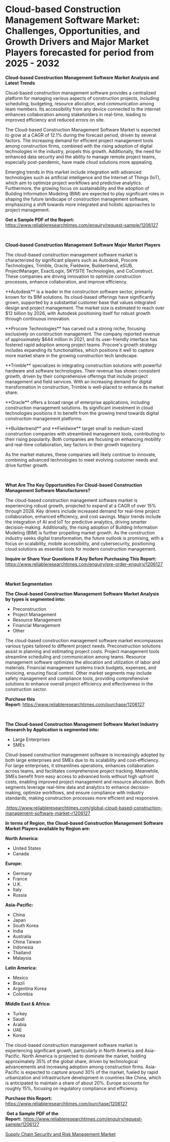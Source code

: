 <p><h1>Cloud-based Construction Management Software Market: Challenges, Opportunities, and Growth Drivers and Major Market Players forecasted for period from 2025 - 2032</h1></p><p><strong>Cloud-based Construction Management Software Market Analysis and Latest Trends</strong></p>
<p><p>Cloud-based construction management software provides a centralized platform for managing various aspects of construction projects, including scheduling, budgeting, resource allocation, and communication among team members. Its accessibility from any device connected to the internet enhances collaboration among stakeholders in real-time, leading to improved efficiency and reduced errors on site.</p><p>The Cloud-based Construction Management Software Market is expected to grow at a CAGR of 12.1% during the forecast period, driven by several factors. The increasing demand for efficient project management tools among construction firms, combined with the rising adoption of digital technologies in the industry, propels this growth. Additionally, the need for enhanced data security and the ability to manage remote project teams, especially post-pandemic, have made cloud solutions more appealing. </p><p>Emerging trends in this market include integration with advanced technologies such as artificial intelligence and the Internet of Things (IoT), which aim to optimize project workflows and predictive analytics. Furthermore, the growing focus on sustainability and the adoption of Building Information Modeling (BIM) are expected to play significant roles in shaping the future landscape of construction management software, emphasizing a shift towards more integrated and holistic approaches to project management.</p></p>
<p><strong>Get a Sample PDF of the Report:&nbsp;</strong> <a href="https://www.reliableresearchtimes.com/enquiry/request-sample/1206127?utm_campaign=3088&utm_medium=2&utm_source=Github&utm_content=ia&utm_term=11032025&utm_id=cloud-based-construction-management-software">https://www.reliableresearchtimes.com/enquiry/request-sample/1206127</a></p>
<p>&nbsp;</p>
<p><strong>Cloud-based Construction Management Software Major Market Players</strong></p>
<p><p>The cloud-based construction management software market is characterized by significant players such as Autodesk, Procore Technologies, Trimble, Oracle, Fieldwire, Buildertrend, eSUB, ProjectManager, ExactLogix, SKYSITE Technologies, and CoConstruct. These companies are driving innovation to optimize construction processes, enhance collaboration, and improve efficiency.</p><p>**Autodesk** is a leader in the construction software sector, primarily known for its BIM solutions. Its cloud-based offerings have significantly grown, supported by a substantial customer base that values integrated design and project management. The market size is estimated to reach over $12 billion by 2026, with Autodesk positioning itself for robust growth through continuous innovation.</p><p>**Procore Technologies** has carved out a strong niche, focusing exclusively on construction management. The company reported revenue of approximately $644 million in 2021, and its user-friendly interface has fostered rapid adoption among project teams. Procore's growth strategy includes expanding its functionalities, which positions it well to capture more market share in the growing construction tech landscape.</p><p>**Trimble** specializes in integrating construction solutions with powerful hardware and software technologies. Their revenue has shown consistent growth, driven by their comprehensive offerings that include project management and field services. With an increasing demand for digital transformation in construction, Trimble is well-placed to enhance its market share.</p><p>**Oracle** offers a broad range of enterprise applications, including construction management solutions. Its significant investment in cloud technologies positions it to benefit from the growing trend towards digital construction management platforms.</p><p>**Buildertrend** and **Fieldwire** target small to medium-sized construction companies with streamlined management tools, contributing to their rising popularity. Both companies are focusing on enhancing mobility and real-time collaboration, key factors in their growth trajectory.</p><p>As the market matures, these companies will likely continue to innovate, combining advanced technologies to meet evolving customer needs and drive further growth.</p></p>
<p>&nbsp;</p>
<p><strong>What Are The Key Opportunities For Cloud-based Construction Management Software Manufacturers?</strong></p>
<p><p>The cloud-based construction management software market is experiencing robust growth, projected to expand at a CAGR of over 15% through 2028. Key drivers include increased demand for real-time project collaboration, enhanced efficiency, and cost savings. Major trends include the integration of AI and IoT for predictive analytics, driving smarter decision-making. Additionally, the rising adoption of Building Information Modeling (BIM) is further propelling market growth. As the construction industry seeks digital transformation, the future outlook is promising, with a focus on scalability, mobile accessibility, and cybersecurity, positioning cloud solutions as essential tools for modern construction management.</p></p>
<p><strong>Inquire or Share Your Questions If Any Before Purchasing This Report:</strong> <a href="https://www.reliableresearchtimes.com/enquiry/pre-order-enquiry/1206127?utm_campaign=3088&utm_medium=2&utm_source=Github&utm_content=ia&utm_term=11032025&utm_id=cloud-based-construction-management-software">https://www.reliableresearchtimes.com/enquiry/pre-order-enquiry/1206127</a></p>
<p>&nbsp;</p>
<p><strong>Market Segmentation</strong></p>
<p><strong>The Cloud-based Construction Management Software Market Analysis by types is segmented into:</strong></p>
<p><ul><li>Preconstruction</li><li>Project Management</li><li>Resource Management</li><li>Financial Management</li><li>Other</li></ul></p>
<p><p>The cloud-based construction management software market encompasses various types tailored to different project needs. Preconstruction solutions assist in planning and estimating project costs. Project management tools streamline scheduling and communication among teams. Resource management software optimizes the allocation and utilization of labor and materials. Financial management systems track budgets, expenses, and invoicing, ensuring fiscal control. Other market segments may include safety management and compliance tools, providing comprehensive solutions to enhance overall project efficiency and effectiveness in the construction sector.</p></p>
<p><strong>Purchase this Report:&nbsp;</strong><a href="https://www.reliableresearchtimes.com/purchase/1206127?utm_campaign=3088&utm_medium=2&utm_source=Github&utm_content=ia&utm_term=11032025&utm_id=cloud-based-construction-management-software">https://www.reliableresearchtimes.com/purchase/1206127</a></p>
<p>&nbsp;</p>
<p><strong>The Cloud-based Construction Management Software Market Industry Research by Application is segmented into:</strong></p>
<p><ul><li>Large Enterprises</li><li>SMEs</li></ul></p>
<p><p>Cloud-based construction management software is increasingly adopted by both large enterprises and SMEs due to its scalability and cost-efficiency. For large enterprises, it streamlines operations, enhances collaboration across teams, and facilitates comprehensive project tracking. Meanwhile, SMEs benefit from easy access to advanced tools without high upfront costs, enabling improved project management and resource allocation. Both segments leverage real-time data and analytics to enhance decision-making, optimize workflows, and ensure compliance with industry standards, making construction processes more efficient and responsive.</p></p>
<p><a href="https://www.reliableresearchtimes.com/global-cloud-based-construction-management-software-market-r1206127?utm_campaign=3088&utm_medium=2&utm_source=Github&utm_content=ia&utm_term=11032025&utm_id=cloud-based-construction-management-software">&nbsp;https://www.reliableresearchtimes.com/global-cloud-based-construction-management-software-market-r1206127</a></p>
<p><strong>In terms of Region, the Cloud-based Construction Management Software Market Players available by Region are:</strong></p>
<p>
    <p> <strong> North America: </strong>
        <ul>
            <li>United States</li>
            <li>Canada</li>
        </ul>
        </p> 
    <p> <strong> Europe: </strong>
        <ul>
            <li>Germany</li>
            <li>France</li>
            <li>U.K.</li>
            <li>Italy</li>
            <li>Russia</li>
        </ul>
        </p> 
    <p> <strong> Asia-Pacific: </strong>
        <ul>
            <li>China</li>
            <li>Japan</li>
            <li>South Korea</li>
            <li>India</li>
            <li>Australia</li>
            <li>China Taiwan</li>
            <li>Indonesia</li>
            <li>Thailand</li>
            <li>Malaysia</li>
        </ul>
        </p> 
    <p> <strong> Latin America: </strong>
        <ul>
            <li>Mexico</li>
            <li>Brazil</li>
            <li>Argentina Korea</li>
            <li>Colombia</li>
        </ul>
        </p> 
    <p> <strong> Middle East & Africa: </strong>
        <ul>
            <li>Turkey</li>
            <li>Saudi</li>
            <li>Arabia</li>
            <li>UAE</li>
            <li>Korea</li>
        </ul>
    </p>
    </p>
<p><p>The cloud-based construction management software market is experiencing significant growth, particularly in North America and Asia-Pacific. North America is projected to dominate the market, holding approximately 35% of the global share, driven by technological advancements and increasing adoption among construction firms. Asia-Pacific is expected to capture around 30% of the market, fueled by rapid urbanization and infrastructure development in countries like China, which is anticipated to maintain a share of about 20%. Europe accounts for roughly 15%, focusing on regulatory compliance and efficiency.</p></p>
<p><strong>Purchase this Report: </strong><a href="https://www.reliableresearchtimes.com/purchase/1206127?utm_campaign=3088&utm_medium=2&utm_source=Github&utm_content=ia&utm_term=11032025&utm_id=cloud-based-construction-management-software">https://www.reliableresearchtimes.com/purchase/1206127</a></p>
<p>&nbsp;<strong>Get a Sample PDF of the Report:&nbsp;&nbsp;</strong><a href="https://www.reliableresearchtimes.com/enquiry/request-sample/1206127?utm_campaign=3088&utm_medium=2&utm_source=Github&utm_content=ia&utm_term=11032025&utm_id=cloud-based-construction-management-software">https://www.reliableresearchtimes.com/enquiry/request-sample/1206127</a></p>
<p><strong></strong></p>
<p><p><a href="https://github.com/mriwacraane/Market-Research-Report-List-1/blob/main/supply-chain-security-and-risk-management-market.md?utm_campaign=3088&utm_medium=2&utm_source=Github&utm_content=ia&utm_term=11032025&utm_id=cloud-based-construction-management-software">Supply Chain Security and Risk Management Market</a></p></p>